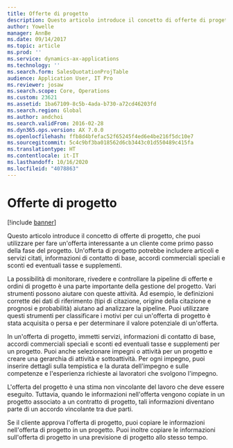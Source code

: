 ```yaml
---
title: Offerte di progetto
description: Questo articolo introduce il concetto di offerte di progetto, che puoi utilizzare per fare un'offerta interessante a un cliente come primo passo della fase del progetto. Un'offerta di progetto potrebbe includere articoli e servizi citati, informazioni di contatto di base, accordi commerciali speciali e sconti ed eventuali tasse e supplementi.
author: Yowelle
manager: AnnBe
ms.date: 09/14/2017
ms.topic: article
ms.prod: ''
ms.service: dynamics-ax-applications
ms.technology: ''
ms.search.form: SalesQuotationProjTable
audience: Application User, IT Pro
ms.reviewer: josaw
ms.search.scope: Core, Operations
ms.custom: 23621
ms.assetid: 1ba67109-8c5b-4ada-b730-a72cd46203fd
ms.search.region: Global
ms.author: andchoi
ms.search.validFrom: 2016-02-28
ms.dyn365.ops.version: AX 7.0.0
ms.openlocfilehash: ffb8d4bfefac52f65245f4ed6e4be216f5dc10e7
ms.sourcegitcommit: 5c4c9bf3ba018562d6cb3443c01d550489c415fa
ms.translationtype: HT
ms.contentlocale: it-IT
ms.lasthandoff: 10/16/2020
ms.locfileid: "4078863"
---
```

# <a name="project-quotations"></a>Offerte di progetto

[!include [banner](../includes/banner.md)]

Questo articolo introduce il concetto di offerte di progetto, che puoi utilizzare per fare un'offerta interessante a un cliente come primo passo della fase del progetto. Un'offerta di progetto potrebbe includere articoli e servizi citati, informazioni di contatto di base, accordi commerciali speciali e sconti ed eventuali tasse e supplementi. 

La possibilità di monitorare, rivedere e controllare la pipeline di offerte e ordini di progetto è una parte importante della gestione del progetto. Vari strumenti possono aiutare con queste attività. Ad esempio, le definizioni corrette dei dati di riferimento (tipi di citazione, origine della citazione e prognosi e probabilità) aiutano ad analizzare la pipeline. Puoi utilizzare questi strumenti per classificare i motivi per cui un'offerta di progetto è stata acquisita o persa e per determinare il valore potenziale di un'offerta. 

In un'offerta di progetto, immetti servizi, informazioni di contatto di base, accordi commerciali speciali e sconti ed eventuali tasse e supplementi per un progetto. Puoi anche selezionare impegni o attività per un progetto e creare una gerarchia di attività e sottoattività. Per ogni impegno, puoi inserire dettagli sulla tempistica e la durata dell'impegno e sulle competenze e l'esperienza richieste ai lavoratori che svolgono l'impegno. 

L'offerta del progetto è una stima non vincolante del lavoro che deve essere eseguito. Tuttavia, quando le informazioni nell'offerta vengono copiate in un progetto associato a un contratto di progetto, tali informazioni diventano parte di un accordo vincolante tra due parti. 

Se il cliente approva l'offerta di progetto, puoi copiare le informazioni nell'offerta di progetto in un progetto. Puoi inoltre copiare le informazioni sull'offerta di progetto in una previsione di progetto allo stesso tempo.



